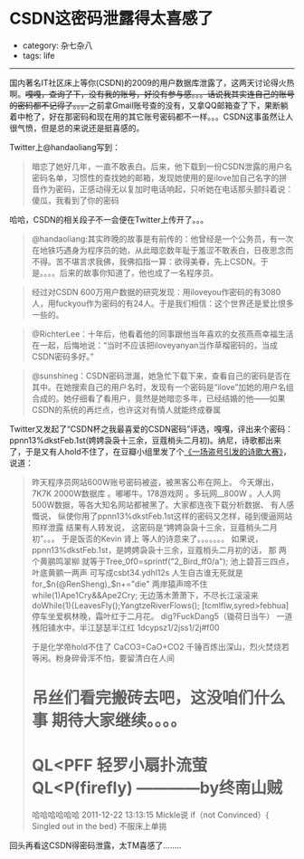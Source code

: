# CSDN这密码泄露得太喜感了
- category: 杂七杂八
- tags: life

---

国内著名IT社区床上等你(CSDN)的2009的用户数据库泄露了，这两天讨论得火热啊。<del>嘎嘎，查询了下，没有我的账号，好没有参与感。。。话说我其实连自己的账号的密码都不记得了。。。</del>之前拿Gmail账号查的没有，又拿QQ邮箱查了下，果断躺着中枪了，好在那密码和现在用的其它账号密码都不一样。。。CSDN这事虽然让人很气愤，但是总的来说还是挺喜感的。

Twitter上@handaoliang写到：

> 暗恋了她好几年，一直不敢表白。后来，他下载到一份CSDN泄露的用户名密码名单，习惯性的查找她的邮箱，发现她使用的是ilove加自己名字的拼音作为密码，正感动得无以复加时电话响起，只听她在电话那头颤抖着说：傻瓜，我看到了你的密码

哈哈，CSDN的相关段子不一会便在Twitter上传开了。。。

>@handaoliang:其实昨晚的故事是有前传的：他曾经是一个公务员，有一次在地铁巧遇身为程序员的她，从此暗恋数年耻于羞涩不敢表白，日夜思念而不得。苦不堪言求我佛，我佛掐指一算：欲得美眷，先上CSDN。于是。。。。后来的故事你知道了，他也成了一名程序员。

>经过对CSDN 600万用户数据的研究发现：用iloveyou作密码的有3080人，用fuckyou作为密码的有24人。于是我们相信：这个世界还是爱比恨多一些的。

>@RichterLee：十年后，他看着他的同事跟他当年喜欢的女孩燕燕幸福生活在一起，后悔地说：“当时不应该把iloveyanyan当作草榴密码的，当成CSDN密码多好。”

>@sunshineg：CSDN密码泄漏，她急忙下载下来，查看自己的密码是否在其中。在她搜索自己的用户名时，发现有一个密码是“ilove”加她的用户名组合成的。她仔细看了看用户，竟然是她暗恋多年，已经结婚的他——如果CSDN的系统的再烂点，也许这对有情人就能终成眷属

Twitter又发起了“CSDN杯之我最喜爱的CSDN密码”评选，嘎嘎，评出来个密码：ppnn13%dkstFeb.1st(娉娉袅袅十三余，豆蔻梢头二月初)。纳尼，诗歌都出来了，于是又有人hold不住了，在豆瓣小组里发了个[《一场盗号引发的诗歌大赛》](http://www.douban.com/group/topic/26033880/)，说道：

>昨天程序员网站600W账号密码被盗，被黑客公布在网上。 
>今天爆出，7K7K 2000W数据库 。嘟嘟牛。178游戏网 。多玩网__800W 。人人网500W数据，等各大知名网站都被黑了。大家都连夜下载分析数据、 
>有人感慨说， 纵使你用了ppnn13%dkstFeb.1st这样的密码又怎样，碰到傻逼网站照样泄露 
>结果有人转发说， 这密码是“娉娉袅袅十三余，豆蔻梢头二月初”。。。 
>于是饭否的Kevin 肾上 等人的诗意来了。。。。。。。 
>如果说，ppnn13%dkstFeb.1st，是娉娉袅袅十三余，豆蔻梢头二月初的话， 
>那 
>两个黄鹂鸣翠柳 就等于Tree_0f0=sprintf("2_Bird_ff0/a"); 
>池上碧苔三四点，叶底黄鹂一两声 可写成csbt34.ydhl12s 
>人生自古谁无死就是for_$n(@RenSheng)_$n+="die" 
>两岸猿声啼不住 while(1)Ape1Cry&&Ape2Cry; 
>无边落木萧萧下，不尽长江滚滚来 doWhile(1){LeavesFly();YangtzeRiverFlows(); 
>[tcmlflw,syred>febhua] 停车坐爱枫林晚，霜叶红于二月花。 
>dig?FuckDang5（锄荷日当午） 
>一道残阳铺水中，半江瑟瑟半江红 1dcypsz1/2jss1/2j#f00 
>
>于是化学帝hold不住了 
>CaCO3=CaO+CO2 
>千锤百炼出深山，烈火焚烧若等闲。粉身碎骨浑不怕，要留清白在人间 
>
>吊丝们看完搬砖去吧，这没咱们什么事 
>期待大家继续。。。。 
>======================================= 
>QL<PFF 轻罗小扇扑流萤 QL<P(firefly) ————by终南山贼 
>=================================================== 
>哈哈哈哈哈哈 
>2011-12-22 13:13:15 Mickle说 
>if（not Convinced）{ Singled out in the bed} 不服床上单挑 

回头再看这CSDN得密码泄露，太TM喜感了........